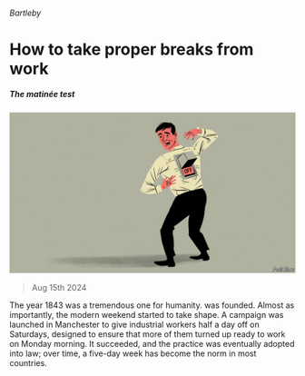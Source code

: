 ###### Bartleby

# How to take proper breaks from work 

##### The matinée test 

![image](images/20240817_WBD020.jpg) 

> Aug 15th 2024 

The year 1843 was a tremendous one for humanity.  was founded. Almost as importantly, the modern weekend started to take shape. A campaign was launched in Manchester to give industrial workers half a day off on Saturdays, designed to ensure that more of them turned up ready to work on Monday morning. It succeeded, and the practice was eventually adopted into law; over time, a five-day week has become the norm in most countries. 

